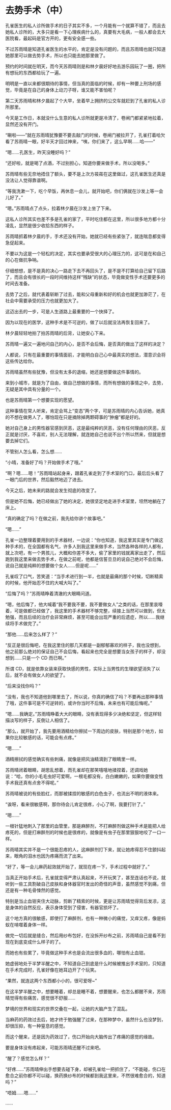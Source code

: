 # 去势手术（中）

孔雀医生的私人诊所做手术的日子其实不多，一个月能有一个就算不错了，而且去她私人诊所的，大多只是看一下心理疾病什么的，真要有大毛病，一般人都会去大医院看，最起码是官方开的，更有安全感一些。

不过苏雨晴是知道孔雀医生的水平的，肯定是没有问题的，而且苏雨晴也就只知道她那里可以做去势手术，所以也只能去她那里做了。

预约的时间就在明天，而今天苏雨晴则是和林夕晨好好地去游乐园玩了一圈，把所有想玩的东西都给玩了一遍。

明明是一直以来都很期待的事情，但当真的面临的时候，却有一种要上刑场的感觉，毕竟是在自己的身体上动刀子呀，谁又能不害怕呢？

第二天苏雨晴和林夕晨起了个大早，坐着早上拥挤的公交车就赶到了孔雀的私人诊所那里。

今天是工作日，本就没什么生意的私人诊所就更是冷清了，卷闸门都紧紧地拉着，显然还没有开门。

“唰啦——”就在苏雨晴犹豫要不要去敲门的时候，卷闸门被拉开了，孔雀打着哈欠看了苏雨晴一眼，好半天才回过神来，“咦，你们来了，这么早啊……哈——”

“嗯……孔医生，昨天没睡好吗？”

“还好啦，就是喝了点酒，不过别担心，知道你要来做手术，所以没喝多。”

苏雨晴有些无奈地捂住了额头，要不是上次方莜莜在这里做过，这孔雀医生还真是没法让人觉得靠谱啊。

“等我洗漱一下，吃个早饭，再休息一会儿，就开始吧，你们俩就在沙发上等一会儿好了。”

“嗯。”苏雨晴点了点头，拉着林夕晨在沙发上坐了下来。

这私人诊所其实也差不多是孔雀的家了，平时吃住都在这里，所以很多地方都十分凌乱，显然是很少收拾东西的样子。

苏雨晴抓着林夕晨的手，手术还没有开始，她就已经有些紧张了，就连喘息都变得急促起来。

不要以为这是一个轻松的决定，其实也要承受很大的心理压力的，这可是在和自己的心在做抗争呐。

仔细想想，是不是真的决心一路走下去不再回头了，是不是不打算给自己留下后路了，而且会有很长的一段时间维持这样“残缺”的状态，毕竟做变性手术还要更多的时间去准备。

去势了之后，就代表着斩断了过去，能和父母重新和好的机会也就更加渺茫了，在社会中需要承受的压力也就更加大了。

这迈出去的一步，可是人生道路上最重要的一个抉择了。

因为以现在的医学，这种手术是不可逆的，做了以后就没法再恢复回来了。

林夕晨轻轻地拍了拍苏雨晴的后背，让她安心下来。

苏雨晴一遍又一遍地问自己的内心，是否不会后悔，是否真的做出了这样的决定？

人都说，只有在最重要的事情面前，才能明白自己心中最真实的想法，潜意识会将这些传达给你。

苏雨晴虽然有些犹豫，但没有太多的退缩，她还是想要做这件事情的。

来到小城市，就是为了自由，做自己想做的事情，而所有想做的事情之中，去势，无疑是其中具有分量的一个。

也是苏雨晴第一个想要实现的愿望。

这种事情在常人听来，肯定会骂上“变态”两个字，可是苏雨晴的内心告诉她，她真的不想在做男人了，哪怕现在只是摘除掉两颗碍事的“肿瘤”都是好的。

她对自己身上的男性器官感到厌恶，这是最纯粹的厌恶，没有任何理由的厌恶，反正就是讨厌，不喜欢，别人无法理解，就连她自己也说不出个所以然来，但就是想要去掉它们。

不管别人怎么看，怎么想……

“小晴，准备好了吗？开始做手术了哦。”

“啊？嗯……嗯！”苏雨晴站起身来，跟着孔雀走到了手术室的门口，最后后头看了一眼门后的世界，然后毅然地迈了进去。

今天之后，她未来的路就会发生彻底的改变了。

但是她不后悔，她已经做出了她的决定，她很坚定地走进手术室里，坦然地躺在了床上。

“真的确定了吗？在做之前，我先给你讲个故事吧。”

“嗯……”

孔雀一边整理着要用到的手术器材，一边说：“你也知道，我这里其实是专门做这种手术的，在全国都有名气，许多人到我这里来做手术，当然各种各样的人都有，就上次吧，有一个男孩儿，大概和你差不多大，偷了家里的钱就离家出走了，然后跑到我这里来做去势手术，在做之前呢，他都是信誓旦旦的说自己绝对不会后悔，说自己就是纯粹的想要做个女人……但是呢……”

孔雀叹了口气，苦笑道：“当手术进行到一半，也就是最痛的那个时候，切断精索的时候，他开始忍不住的大喊大叫了。”

“后悔了吗？”苏雨晴睁着清澈的大眼睛问道。

“嗯，他后悔了，他大喊着“我不要我不要，我不要做女人”之类的话，在那里哀嚎着，可是做都已经做了，我这里的手术器材不够完整，续接上当然可以做到，但太勉强，而且后续的治疗会非常麻烦，甚至可能会出现严重的后遗症，所以……我继续将手术做完了。”

“那他……后来怎么样了？”

“反正是很后悔吧，在我这里住的那几天都是一副郁郁寡欢的样子，我也没想到，他之前那么绝对的保证自己不会后悔，看起来也完全是想要当女孩子的样子，却没想到……只是一个 CD 而已啊。”

所谓 CD，就是依靠女装来获取快感的男性，实际上当男性的生理欲望消失了以后，就不会有做女人的欲望了。

“后来没找你吗？”

“没有，我也不知道他到哪里去了，所以说，你真的确信了吗？不要再出那种事情了哦，这件事可是不可逆转的，或许你当时不后悔，未来也有可能后悔呢。”

“嗯……我确定。”苏雨晴睁着大大的眼睛，没有表现得多少决绝和坚定，但这样轻描淡写的样子，反倒让人相信了。

“那么，就开始了，我先要用酒精给你擦拭一下周边的皮肤，特别是那个地方，如果你比较敏感的话，可能会有点疼。”

“嗯……”

酒精擦拭的感觉确实有些刺痛，就像是把风油精滴到了眼睛里一样。

苏雨晴闭着眼睛，胡思乱想着，而孔雀却在那笑嘻嘻地揉捏着，还调戏她说：“哈，你的小毛毛虫好可爱啊，一根毛都没有，白白嫩嫩的，如果你要做变性手术我还真有点舍不得呢。”

苏雨晴被说的有些脸红，而那被揉捏的敏感的白色虫子，也流出不明的液体来。

“诶呀，看来很敏感啊，那你待会儿肯定很疼，小心了啊，我要打针了。”

“嗯……”

一根针猛地刺入了那里的血管里，那是麻醉剂，不打麻醉剂做这种手术是能把人给疼死的，但是打麻醉剂的时候也是很疼的，就像是有虫子在那里狠狠地咬了一口一样。

苏雨晴其实并不是一个很能忍疼的人，这麻醉剂打下来，就让她疼得忍不住颤抖起来，眼角的泪水也因为疼痛而流了出来。

“好了，等一会儿麻药起效就开始了，就现在疼一下，手术过程中就好了。”

当真正开始手术后，孔雀就变得严肃认真起来，不开玩笑了，甚至连话也不说，就听到一些工具割破自己皮肤和身体器官时发出的奇怪的声音，虽然感觉不到痛，但还是有一种毛骨悚然的感觉。

特别是当止血钳夹住大动脉，剪断了精索的时候，更是让苏雨晴觉得背后发凉，这是身体的自然反应，表示身体受到了侵害，有器官损坏了。

这个地方真的很敏感，即使打了麻醉剂，也有一种微小的痛觉，又痒又疼，像是蚂蚁在啃噬着身体一样。

做完一切后就是缝合，然后用纱布包好，在没拆开纱布之前，苏雨晴自己是看不到现在到底变成什么样子的了。

而她也有些累了，毕竟做这种手术也是会流出很多血的，哪怕有止血钳。

她虚弱地处于半梦半醒之中，不知道自己到底是什么时候被推出手术室的，只知道在手术完成时，孔雀好像在她耳边开了个玩笑。

“果然，就连这两个东西都小小的，很可爱呀~”

在这半梦半醒之中，想要睡着，却总是睡不着，想要醒来，也怎么都醒不来，苏雨晴觉得有些痛苦，感觉很不舒服……

梦境的世界和现实的世界交叠在一起，让她的大脑产生了混乱。

当麻药的药效过去后，她才终于勉强醒了过来，在那种梦中，虽然什么也没梦到，却很压抑，有一种窒息的感觉。

而这个醒来，还是因为药效过了，伤口开始向大脑传出了疼痛的感觉的缘故。

要是身体没有疼起来，可能苏雨晴还醒不过来吧。

“醒了？感觉怎么样？”

“好疼……”苏雨晴伸出手想要去碰下身，却被孔雀给一把抓住了，“不能碰，伤口在愈合之前你都不可以碰，换药换纱布的时候都到我这里来，不然很难愈合的，知道吗？”

“唔姆……嗯……”

……

